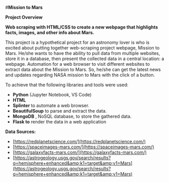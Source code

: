 #**Mission to Mars**

**Project Overview**

**Web scraping with HTML/CSS to create a new webpage that highlights facts, images, and other info about Mars.**

This project is a hypothetical project for an astronomy lover is who is excited about putting together web-scraping project webpage, Mission to Mars. He/she wants to have the ability to pull data from multiple websites, store it in a database, then present the collected data in a central location: a webpage. Automation for a web browser to visit different websites to extract data about the Mission to Mars. So, he/she can get the latest news and updates regarding NASA mission to Mars with the click of a button.

To achieve that the following libraries and tools were used:

- **Python** (Jupyter Notebook, VS Code)
- **HTML**
- **Splinter** to automate a web browser.
- **BeautifulSoup** to parse and extract the data.
- **MongoDB** , NoSQL database, to store the gathered data.
- **Flask to** render the data in a web application

**Data Sources:**

- [https://redplanetscience.com/](https://redplanetscience.com/)
- [https://spaceimages-mars.com/](https://spaceimages-mars.com/)
- [https://galaxyfacts-mars.com/](https://galaxyfacts-mars.com/)
- [https://astrogeology.usgs.gov/search/results?q=hemisphere+enhanced&amp;k1=target&amp;v1=Mars](https://astrogeology.usgs.gov/search/results?q=hemisphere+enhanced&amp;k1=target&amp;v1=Mars)

